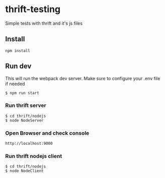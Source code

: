 # thrift-testing
Simple tests with thrift and it's js files

## Install
```
npm install
```

## Run dev
This will run the webpack dev server. Make sure to configure your .env file if needed
```
$ npm run start
```
### Run thrift server
```
$ cd thrift/nodejs
$ node NodeServer
```
### Open Browser and check console
`http://localhost:9000`
### Run thrift nodejs client
```
$ cd thrift/nodejs
$ node NodeClient
```
